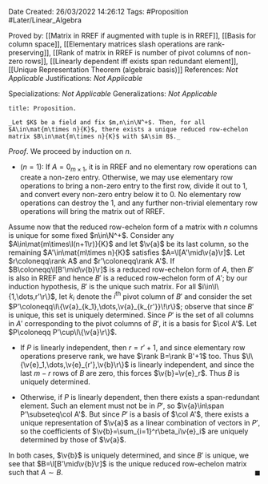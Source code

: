 <div class="topSpace"></div>

Date Created: 26/03/2022 14:26:12
Tags: #Proposition #Later/Linear_Algebra

Proved by: [[Matrix in RREF if augmented with tuple is in RREF]], [[Basis for column space]], [[Elementary matrices slash operations are rank-preserving]], [[Rank of matrix in RREF is number of pivot columns of non-zero rows]], [[Linearly dependent iff exists span redundant element]], [[Unique Representation Theorem (algebraic basis)]]
References: _Not Applicable_
Justifications: _Not Applicable_

Specializations: _Not Applicable_
Generalizations: _Not Applicable_

``` ad-Proposition
title: Proposition.

_Let $K$ be a field and fix $m,n\in\N^+$. Then, for all $A\in\mat{m\times n}{K}$, there exists a unique reduced row-echelon matrix $B\in\mat{m\times n}{K}$ with $A\sim B$._

```

_Proof_. We proceed by induction on $n$.
* ($n=1$): If $A=0_{m\times1}$, it is in RREF and no elementary row operations can create a non-zero entry. Otherwise, we may use elementary row operations to bring a non-zero entry to the first row, divide it out to 1, and convert every non-zero entry below it to 0. No elementary row operations can destroy the 1, and any further non-trivial elementary row operations will bring the matrix out of RREF.

Assume now that the reduced row-echelon form of a matrix with $n$ columns is unique for some fixed $n\in\N^+$. Consider any $A\in\mat{m\times\l(n+1\r)}{K}$ and let $\v{a}$ be its last column, so the remaining $A'\in\mat{m\times n}{K}$ satisfies $A=\l[A'\mid\v{a}\r]$. Let $r\coloneqq\rank A$ and $r'\coloneqq\rank A'$. If $B\coloneqq\l[B'\mid\v{b}\r]$ is a reduced row-echelon form of $A$, then $B'$ is also in RREF and hence $B'$ is a reduced row-echelon form of $A'$; by our induction hypothesis, $B'$ is the unique such matrix. For all $i\in\l\{1,\dots,r'\r\}$, let $k_i$ denote the $i^\textrm{th}$ pivot column of $B'$ and consider the set $P'\coloneqq\l\{\v{a}_{k_1},\dots,\v{a}_{k_{r'}}\!\r\}$; observe that since $B'$ is unique, this set is uniquely determined. Since $P'$ is the set of all columns in $A'$ corresponding to the pivot columns of $B'$, it is a basis for $\col A'$. Let $P\coloneqq P'\cup\l\{\v{a}\r\}$.
* If $P$ is linearly independent, then $r=r'+1$, and since elementary row operations preserve rank, we have $\rank B=\rank B'+1$ too. Thus $\l\{\v{e}_1,\dots,\v{e}_{r'},\v{b}\r\}$ is linearly independent, and since the last $m-r$ rows of $B$ are zero, this forces $\v{b}=\v{e}_r$. Thus $B$ is uniquely determined.

* Otherwise, if $P$ is linearly dependent, then there exists a span-redundant element. Such an element must not be in $P'$, so $\v{a}\in\span P'\subseteq\col A'$. But since $P'$ is a basis of $\col A'$, there exists a unique representation of $\v{a}$ as a linear combination of vectors in $P'$, so the coefficients of $\v{b}=\sum_{i=1}^r\beta_i\v{e}_i$ are uniquely determined by those of $\v{a}$.

In both cases, $\v{b}$ is uniquely determined, and since $B'$ is unique, we see that $B=\l[B'\mid\v{b}\r]$ is the unique reduced row-echelon matrix such that $A\sim B$.<span style="float:right;">$\blacksquare$</span>
